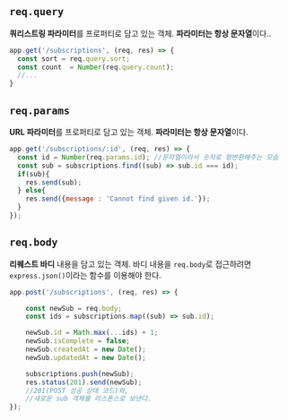 ## `req.query`

**쿼리스트링 파라미터**를 프로퍼티로 담고 있는 객체. **파라미터는 항상 문자열**이다..

```js
app.get('/subscriptions', (req, res) => {
  const sort = req.query.sort;
  const count  = Number(req.query.count);
  //...
}
```
## `req.params`

**URL 파라미터**를 프로퍼티로 담고 있는 객체. **파라미터는 항상 문자열**이다.

```js
app.get('/subscriptions/:id', (req, res) => {
  const id = Number(req.params.id); //문자열이라서 숫자로 형변환해주는 모슴
  const sub = subscriptions.find((sub) => sub.id === id);
  if(sub){
    res.send(sub);
  } else{
    res.send({message : 'Cannot find given id.'});
  }
});
```
## `req.body`

**리퀘스트 바디** 내용을 담고 있는 객체. 
바디 내용을 `req.body`로 접근하려면 `express.json()`이라는 함수를 이용해야 한다.

```js
app.post('/subscriptions', (req, res) => {

    const newSub = req.body;
    const ids = subscriptions.map((sub) => sub.id);

    newSub.id = Math.max(...ids) + 1;
    newSub.isComplete = false;
    newSub.createdAt = new Date();
    newSub.updatedAt = new Date();

    subscriptions.push(newSub);
    res.status(201).send(newSub);
    //201(POST 성공 상태 코드)와,
    //새로운 sub 객체를 리스폰스로 보낸다.
});
```